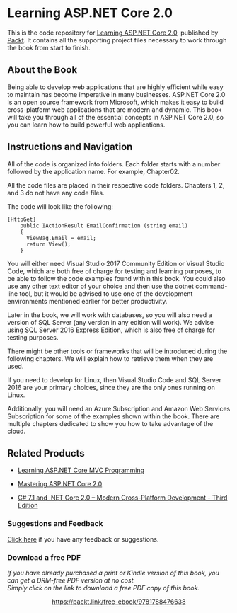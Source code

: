 # Learning ASP.NET Core 2.0
This is the code repository for [Learning ASP.NET Core 2.0](https://www.packtpub.com/application-development/learning-aspnet-core-20?utm_source=github&utm_medium=repository&utm_campaign=9781788476638), published by [Packt](https://www.packtpub.com/?utm_source=github). It contains all the supporting project files necessary to work through the book from start to finish.
## About the Book
Being able to develop web applications that are highly efficient while easy to maintain has become imperative in many businesses. ASP.NET Core 2.0 is an open source framework from Microsoft, which makes it easy to build cross-platform web applications that are modern and dynamic. This book will take you through all of the essential concepts in ASP.NET Core 2.0, so you can learn how to build powerful web applications.


## Instructions and Navigation
All of the code is organized into folders. Each folder starts with a number followed by the application name. For example, Chapter02.

All the code files are placed in their respective code folders. Chapters 1, 2, and 3 do not have any code files.

The code will look like the following:
```
[HttpGet] 
    public IActionResult EmailConfirmation (string email) 
    { 
      ViewBag.Email = email; 
      return View(); 
    } 
```

You will either need Visual Studio 2017 Community Edition or Visual Studio Code, which are both free of charge for testing and learning purposes, to be able to follow the code examples found within this book. You could also use any other text editor of your choice and then use the dotnet command-line tool, but it would be advised to use one of the development environments mentioned earlier for better productivity.

Later in the book, we will work with databases, so you will also need a version of SQL Server (any version in any edition will work). We advise using SQL Server 2016 Express Edition, which is also free of charge for testing purposes.

There might be other tools or frameworks that will be introduced during the following chapters. We will explain how to retrieve them when they are used.

If you need to develop for Linux, then Visual Studio Code and SQL Server 2016 are your primary choices, since they are the only ones running on Linux.

Additionally, you will need an Azure Subscription and Amazon Web Services Subscription for some of the examples shown within the book. There are multiple chapters dedicated to show you how to take advantage of the cloud.

## Related Products
* [Learning ASP.NET Core MVC Programming](https://www.packtpub.com/application-development/learning-aspnet-core-mvc-programming?utm_source=github&utm_medium=repository&utm_campaign=9781786463838)

* [Mastering ASP.NET Core 2.0](https://www.packtpub.com/application-development/mastering-aspnet-core?utm_source=github&utm_medium=repository&utm_campaign=9781787283688)

* [C# 7.1 and .NET Core 2.0 – Modern Cross-Platform Development - Third Edition](https://www.packtpub.com/application-development/c-71-and-net-core-20-–-modern-cross-platform-development-third-edition?utm_source=github&utm_medium=repository&utm_campaign=9781788398077)

### Suggestions and Feedback
[Click here](https://docs.google.com/forms/d/e/1FAIpQLSe5qwunkGf6PUvzPirPDtuy1Du5Rlzew23UBp2S-P3wB-GcwQ/viewform) if you have any feedback or suggestions.
### Download a free PDF

 <i>If you have already purchased a print or Kindle version of this book, you can get a DRM-free PDF version at no cost.<br>Simply click on the link to download a free PDF copy of this book.</i>
<p align="center"> <a href="https://packt.link/free-ebook/9781788476638">https://packt.link/free-ebook/9781788476638 </a> </p>